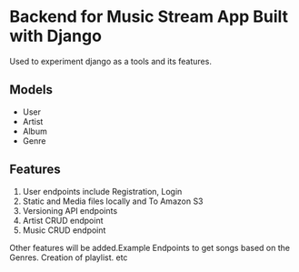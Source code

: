 # Backend for Music Stream App Built with Django

Used to experiment django as a tools and its features.

## Models 
- User
- Artist
- Album
- Genre

## Features
1. User endpoints include Registration, Login
2. Static and Media files locally and To Amazon S3
3. Versioning API endpoints
4. Artist CRUD endpoint
5. Music CRUD endpoint

Other features will be added.Example Endpoints to get songs based on the Genres. Creation of playlist. etc



